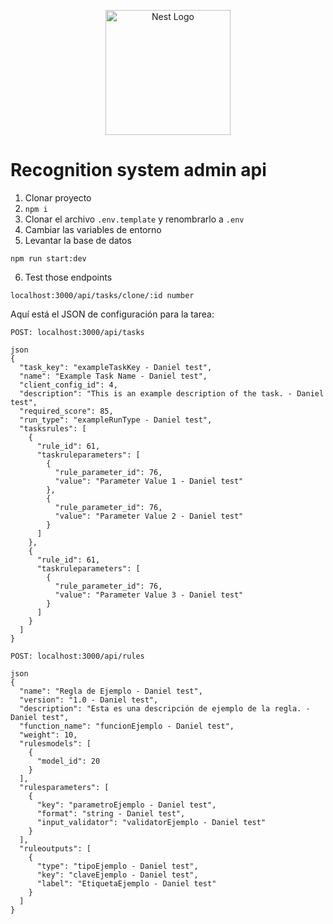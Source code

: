 <p align="center">
  <a href="http://nestjs.com/" target="blank"><img src="https://nestjs.com/img/logo-small.svg" width="200" alt="Nest Logo" /></a>
</p>


# Recognition system admin api

1. Clonar proyecto
2. ```npm i```
3. Clonar el archivo ```.env.template``` y renombrarlo a ```.env```
4. Cambiar las variables de entorno
5. Levantar la base de datos
```
npm run start:dev
```

6. Test those endpoints
```
localhost:3000/api/tasks/clone/:id number
```


Aquí está el JSON de configuración para la tarea:

```
POST: localhost:3000/api/tasks

json
{
  "task_key": "exampleTaskKey - Daniel test",
  "name": "Example Task Name - Daniel test",
  "client_config_id": 4,
  "description": "This is an example description of the task. - Daniel test",
  "required_score": 85,
  "run_type": "exampleRunType - Daniel test",
  "tasksrules": [
    {
      "rule_id": 61,
      "taskruleparameters": [
        {
          "rule_parameter_id": 76,
          "value": "Parameter Value 1 - Daniel test"
        },
        {
          "rule_parameter_id": 76,
          "value": "Parameter Value 2 - Daniel test"
        }
      ]
    },
    {
      "rule_id": 61,
      "taskruleparameters": [
        {
          "rule_parameter_id": 76,
          "value": "Parameter Value 3 - Daniel test"
        }
      ]
    }
  ]
}
```

```
POST: localhost:3000/api/rules

json
{
  "name": "Regla de Ejemplo - Daniel test",
  "version": "1.0 - Daniel test",
  "description": "Esta es una descripción de ejemplo de la regla. - Daniel test",
  "function_name": "funcionEjemplo - Daniel test",
  "weight": 10,
  "rulesmodels": [
    {
      "model_id": 20
    }
  ],
  "rulesparameters": [
    {
      "key": "parametroEjemplo - Daniel test",
      "format": "string - Daniel test",
      "input_validator": "validatorEjemplo - Daniel test"
    }
  ],
  "ruleoutputs": [
    {
      "type": "tipoEjemplo - Daniel test",
      "key": "claveEjemplo - Daniel test",
      "label": "EtiquetaEjemplo - Daniel test"
    }
  ]
}

```